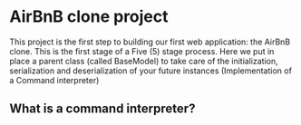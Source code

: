 # AirBnB clone project

This project is the first step to building our first web application: the AirBnB clone. This is the first stage of a Five (5) stage process. Here we put in place a parent class (called BaseModel) to take care of the initialization, serialization and deserialization of your future instances (Implementation of a Command interpreter)

## What is a command interpreter?


